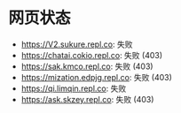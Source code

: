 # 网页状态
- https://V2.sukure.repl.co: 失败
- https://chatai.cokio.repl.co: 失败 (403)
- https://sak.kmco.repl.co: 失败 (403)
- https://mization.edpjg.repl.co: 失败 (403)
- https://qi.limqin.repl.co: 失败
- https://ask.skzey.repl.co: 失败 (403)
